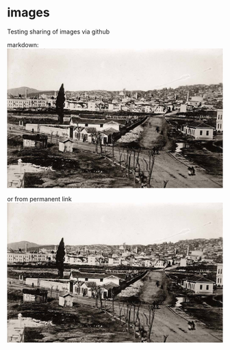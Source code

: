 # images
Testing sharing of images via github

markdown:
![image](https://raw.githubusercontent.com/gtintika/images/main/xanth.jpg)


or from permanent link
![xanth](https://github.com/gtintika/images/blob/e55c05558df6f4676201d3ead2db90acc6c926d7/xanth.jpg?raw=true)



